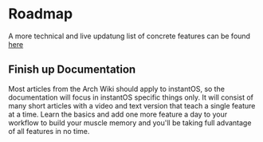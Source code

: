 # Roadmap

A more technical and live updatung list of concrete features can be found [here](https://github.com/instantOS/instantOS/projects/1)

## Finish up Documentation

Most articles from the Arch Wiki should apply to instantOS, so the documentation
will focus in instantOS specific things only.
It will consist of many short articles with a video and text version that teach
a single feature at a time. Learn the basics and add one more feature a day to
your workflow to build your muscle memory and you'll be taking full advantage of
all features in no time.

